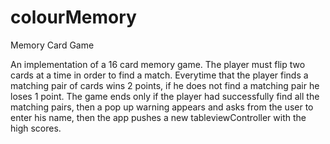 # colourMemory
Memory Card Game

An implementation of a 16 card memory game. 
The player must flip two cards at a time in order to find a match. 
Everytime that the player finds a matching pair of cards wins 2 points, if he does not find a matching pair he loses 1 point.
The game ends only if the player had successfully find all the matching pairs, then a pop up warning appears and asks from 
the user to enter his name, then the app pushes a new tableviewController with the high scores.

